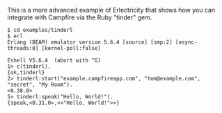 This is a more advanced example of Erlectricity that shows how you can
integrate with Campfire via the Ruby "tinder" gem.

    $ cd examples/tinderl
    $ erl
    Erlang (BEAM) emulator version 5.6.4 [source] [smp:2] [async-threads:0] [kernel-poll:false]

    Eshell V5.6.4  (abort with ^G)
    1> c(tinderl).
    {ok,tinderl}
    2> tinderl:start("example.campfireapp.com", "tom@example.com", "secret", "My Room").
    <0.38.0>
    5> tinderl:speak("Hello, World!").
    {speak,<0.31.0>,<<"Hello, World!">>}
